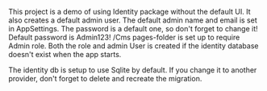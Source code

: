 ﻿This project is a demo of using Identity package without the default UI.
It also creates a default admin user. The default admin name and email is set in AppSettings. The password is a default one, so don't forget to change it!
Default password is Admin123!
/Cms pages-folder is set up to require Admin role.
Both the role and admin User is created if the identity database doesn't exist when the app starts.

The identity db is setup to use Sqlite by default. If you change it to another provider, don't forget to delete and recreate the migration.
